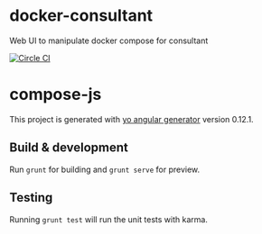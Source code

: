 # docker-consultant
Web UI to manipulate docker compose for consultant

[![Circle CI](https://circleci.com/gh/sebglon/docker-consultant.svg?style=svg)](https://circleci.com/gh/sebglon/docker-consultant)

# compose-js

This project is generated with [yo angular generator](https://github.com/yeoman/generator-angular)
version 0.12.1.

## Build & development

Run `grunt` for building and `grunt serve` for preview.

## Testing

Running `grunt test` will run the unit tests with karma.


